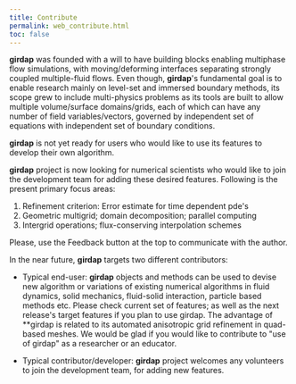 ```yaml
---
title: Contribute
permalink: web_contribute.html
toc: false
---
```


**girdap** was founded with a will to have building blocks enabling multiphase flow simulations, with moving/deforming interfaces separating strongly coupled multiple-fluid flows. Even though, **girdap**'s fundamental goal is to enable research mainly on level-set and immersed boundary methods, its scope grew to include multi-physics problems as its tools are built to allow multiple volume/surface domains/grids, each of which can have any number of field variables/vectors, governed by independent set of equations with independent set of boundary conditions.

**girdap** is not yet ready for users who would like to use its features to develop their own algorithm. 

**girdap** project is now looking for numerical scientists who would like to join the development team for adding these desired features. Following is the present primary focus areas:

1. Refinement criterion: Error estimate for time dependent pde's
2. Geometric multigrid; domain decomposition; parallel computing
3. Intergrid operations; flux-conserving interpolation schemes

Please, use the Feedback button at the top to communicate with the author.


In the near future, **girdap** targets two different contributors:

- Typical end-user: **girdap** objects and methods can be used to devise new algorithm or variations of existing numerical algorithms in fluid dynamics, solid mechanics, fluid-solid interaction, particle based methods etc. Please check current set of features; as well as the next release's target features if you plan to use girdap. The advantage of **girdap is related to its automated anisotropic grid refinement in quad-based meshes. We would be glad if you would like to contribute to "use of girdap" as a researcher or an educator.

- Typical contributor/developer: **girdap** project welcomes any volunteers to join the development team, for adding new features. 

